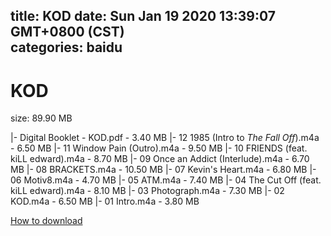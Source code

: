 
title: KOD
date: Sun Jan 19 2020 13:39:07 GMT+0800 (CST)    
categories: baidu
---

# KOD
size: 89.90 MB
 
 
|- Digital Booklet - KOD.pdf - 3.40 MB
|- 12 1985 (Intro to _The Fall Off_).m4a - 6.50 MB
|- 11 Window Pain (Outro).m4a - 9.50 MB
|- 10 FRIENDS (feat. kiLL edward).m4a - 8.70 MB
|- 09 Once an Addict (Interlude).m4a - 6.70 MB
|- 08 BRACKETS.m4a - 10.50 MB
|- 07 Kevin's Heart.m4a - 6.80 MB
|- 06 Motiv8.m4a - 4.70 MB
|- 05 ATM.m4a - 7.40 MB
|- 04 The Cut Off (feat. kiLL edward).m4a - 8.10 MB
|- 03 Photograph.m4a - 7.30 MB
|- 02 KOD.m4a - 6.50 MB
|- 01 Intro.m4a - 3.80 MB

[How to download](https://bpcam.bemobtrk.com/go/2ceec3aa-1ca2-46d6-b9ff-aaa5c184517c?jno=4142)
